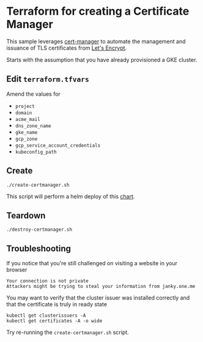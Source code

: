 # Terraform for creating a Certificate Manager

This sample leverages [cert-manager](https://github.com/jetstack/cert-manager) to automate the management and issuance of TLS certificates from [Let's Encrypt](https://letsencrypt.org).

Starts with the assumption that you have already provisioned a GKE cluster.

## Edit `terraform.tfvars`

Amend the values for

* `project`
* `domain`
* `acme_mail`
* `dns_zone_name`
* `gke_name`
* `gcp_zone`
* `gcp_service_account_credentials`
* `kubeconfig_path`


## Create

```
./create-certmanager.sh
```

This script will perform a helm deploy of this [chart](https://hub.helm.sh/charts/jetstack/cert-manager).

## Teardown

```
./destroy-certmanager.sh
```

## Troubleshooting

If you notice that you're still challenged on visiting a website in your browser

```
Your connection is not private
Attackers might be trying to steal your information from janky.one.me
```

You may want to verify that the cluster issuer was installed correctly and that the certificate is truly in ready state

```
kubectl get clusterissuers -A
kubectl get certificates -A -o wide
```

Try re-running the `create-certmanager.sh` script.